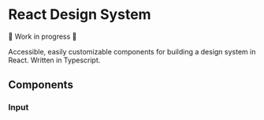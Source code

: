 # React Design System

🚧 Work in progress 🚧

Accessible, easily customizable components for building a design system in React. Written in Typescript.

## Components

### Input
